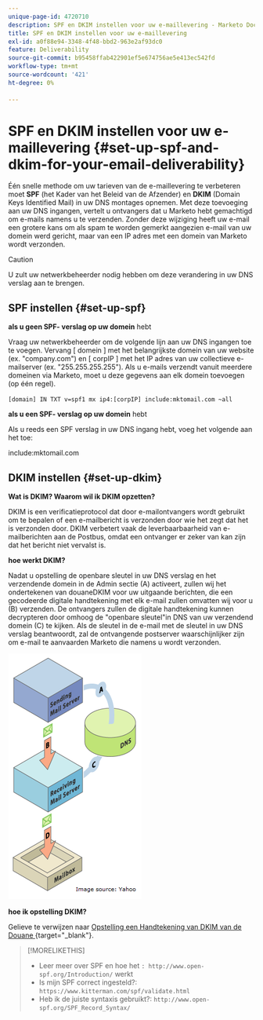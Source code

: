 ```yaml
---
unique-page-id: 4720710
description: SPF en DKIM instellen voor uw e-maillevering - Marketo Docs - Productdocumentatie
title: SPF en DKIM instellen voor uw e-maillevering
exl-id: a0f88e94-3348-4f48-bbd2-963e2af93dc0
feature: Deliverability
source-git-commit: b95458ffab422901ef5e674756ae5e413ec542fd
workflow-type: tm+mt
source-wordcount: '421'
ht-degree: 0%

---
```


# SPF en DKIM instellen voor uw e-maillevering {#set-up-spf-and-dkim-for-your-email-deliverability}

Één snelle methode om uw tarieven van de e-maillevering te verbeteren moet **SPF** (het Kader van het Beleid van de Afzender) en **DKIM** (Domain Keys Identified Mail) in uw DNS montages opnemen. Met deze toevoeging aan uw DNS ingangen, vertelt u ontvangers dat u Marketo hebt gemachtigd om e-mails namens u te verzenden. Zonder deze wijziging heeft uw e-mail een grotere kans om als spam te worden gemerkt aangezien e-mail van uw domein werd gericht, maar van een IP adres met een domein van Marketo wordt verzonden.

>[!CAUTION]
>
>U zult uw netwerkbeheerder nodig hebben om deze verandering in uw DNS verslag aan te brengen.

## SPF instellen {#set-up-spf}

**als u geen SPF- verslag op uw domein** hebt

Vraag uw netwerkbeheerder om de volgende lijn aan uw DNS ingangen toe te voegen. Vervang [ domein ] met het belangrijkste domein van uw website (ex. &quot;company.com&quot;) en [ corpIP ] met het IP adres van uw collectieve e-mailserver (ex. &quot;255.255.255.255&quot;). Als u e-mails verzendt vanuit meerdere domeinen via Marketo, moet u deze gegevens aan elk domein toevoegen (op één regel).

`[domain] IN TXT v=spf1 mx ip4:[corpIP] include:mktomail.com ~all`

**als u een SPF- verslag op uw domein** hebt

Als u reeds een SPF verslag in uw DNS ingang hebt, voeg het volgende aan het toe:

include:mktomail.com

## DKIM instellen {#set-up-dkim}

**Wat is DKIM? Waarom wil ik DKIM opzetten?**

DKIM is een verificatieprotocol dat door e-mailontvangers wordt gebruikt om te bepalen of een e-mailbericht is verzonden door wie het zegt dat het is verzonden door. DKIM verbetert vaak de leverbaarbaarheid van e-mailberichten aan de Postbus, omdat een ontvanger er zeker van kan zijn dat het bericht niet vervalst is.

**hoe werkt DKIM?**

Nadat u opstelling de openbare sleutel in uw DNS verslag en het verzendende domein in de Admin sectie (A) activeert, zullen wij het ondertekenen van douaneDKIM voor uw uitgaande berichten, die een gecodeerde digitale handtekening met elk e-mail zullen omvatten wij voor u (B) verzenden. De ontvangers zullen de digitale handtekening kunnen decrypteren door omhoog de &quot;openbare sleutel&quot;in DNS van uw verzendend domein (C) te kijken. Als de sleutel in de e-mail met de sleutel in uw DNS verslag beantwoordt, zal de ontvangende postserver waarschijnlijker zijn om e-mail te aanvaarden Marketo die namens u wordt verzonden.

![](assets/image2015-1-12-13-3a56-3a55.png)

**hoe ik opstelling DKIM?**

Gelieve te verwijzen naar [ Opstelling een Handtekening van DKIM van de Douane ](/help/marketo/product-docs/email-marketing/deliverability/set-up-a-custom-dkim-signature.md){target="_blank"}.

>[!MORELIKETHIS]
>
>* Leer meer over SPF en hoe het `: http://www.open-spf.org/Introduction/` werkt
>* Is mijn SPF correct ingesteld?: `https://www.kitterman.com/spf/validate.html`
>* Heb ik de juiste syntaxis gebruikt?: `http://www.open-spf.org/SPF_Record_Syntax/`
